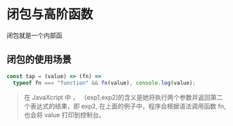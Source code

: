 <!--
 * @Description: 闭包与高阶函数
 * @LastEditTime: 2021-09-07 10:48:14
-->

# 闭包与高阶函数

闭包就是一个内部函

## 闭包的使用场景

```javascript
const tap = (value) => (fn) =>
  typeof fn === "function" && fn(value), console.log(value);
```

> 在 JavaXcript 中 ， （exp1,exp2)的含义是她将执行两个参数并返回第二个表达式的结果，即 exp2, 在上面的例子中，程序会根据语法调用函数 fn,也会将 value 打印到控制台。
